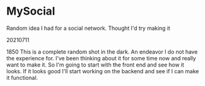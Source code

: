 # MySocial
Random idea I had for a social network.  Thought I'd try making it

20210711


1850
This is a complete random shot in the dark.  An endeavor I do not have the experience for.  I've been thinking about it for some time now and really want to make it.  So I'm going to start with the front end and see how it looks.  If it looks good I'll start working on the backend and see if I can make it functional.  
